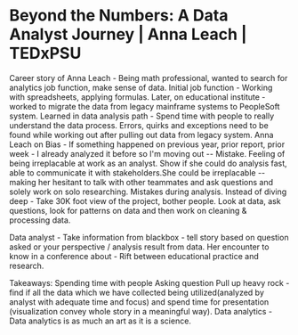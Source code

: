 # Beyond the Numbers: A Data Analyst Journey | Anna Leach | TEDxPSU

Career story of  Anna Leach - Being math professional, wanted to search for analytics job function, make sense of data.
Initial job function - Working with spreadsheets, applying formulas. Later, on educational institute - worked to migrate the data from legacy mainframe systems to PeopleSoft system.
Learned in data analysis path - Spend time with people to really understand the data process.
Errors, quirks and exceptions need to be found while working out after pulling out data from legacy system.
Anna Leach on Bias - If something happened on previous year, prior report, prior week - I already analyzed it before so I'm moving out -- Mistake. Feeling of being irreplacable at work as an analyst. Show if she could do analysis fast, able to communicate it with stakeholders.She could be irreplacable -- making her hesitant to talk with other teammates and ask questions and solely work on solo researching.
Mistakes during analysis.
Instead of diving deep - Take 30K foot view of the project, bother people. Look at data, ask questions, look for patterns on data and then work on cleaning & processing data.

Data analyst - Take information from blackbox - tell story based on question asked or your perspective / analysis result from data.
Her encounter to know in a conference about - Rift between educational practice and research.

Takeaways:
    Spending time with people
    Asking question
    Pull up heavy rock - find if all the data which we have collected being utilized(analyzed by analyst with adequate time and focus) and spend time for presentation (visualization convey whole story in a meaningful way).
    Data analytics - Data analytics is as much an art as it is a science.

